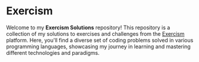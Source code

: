 # Exercism

Welcome to my **Exercism Solutions** repository! This repository is a collection of my solutions to exercises and challenges from the [Exercism](https://exercism.org) platform. Here, you'll find a diverse set of coding problems solved in various programming languages, showcasing my journey in learning and mastering different technologies and paradigms.

